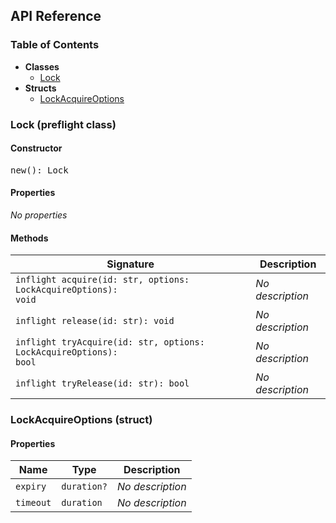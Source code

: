 <h2>API Reference</h2>

<h3>Table of Contents</h3>

- **Classes**
  - <a href="#@winglibs/lock.Lock">Lock</a>
- **Structs**
  - <a href="#@winglibs/lock.LockAcquireOptions">LockAcquireOptions</a>

<h3 id="@winglibs/lock.Lock">Lock (preflight class)</h3>

<h4>Constructor</h4>

<pre>
new(): Lock
</pre>

<h4>Properties</h4>

*No properties*

<h4>Methods</h4>

| **Signature** | **Description** |
| --- | --- |
| <code>inflight acquire(id: str, options: LockAcquireOptions): void</code> | *No description* |
| <code>inflight release(id: str): void</code> | *No description* |
| <code>inflight tryAcquire(id: str, options: LockAcquireOptions): bool</code> | *No description* |
| <code>inflight tryRelease(id: str): bool</code> | *No description* |

<h3 id="@winglibs/lock.LockAcquireOptions">LockAcquireOptions (struct)</h3>

<h4>Properties</h4>

| **Name** | **Type** | **Description** |
| --- | --- | --- |
| <code>expiry</code> | <code>duration?</code> | *No description* |
| <code>timeout</code> | <code>duration</code> | *No description* |

